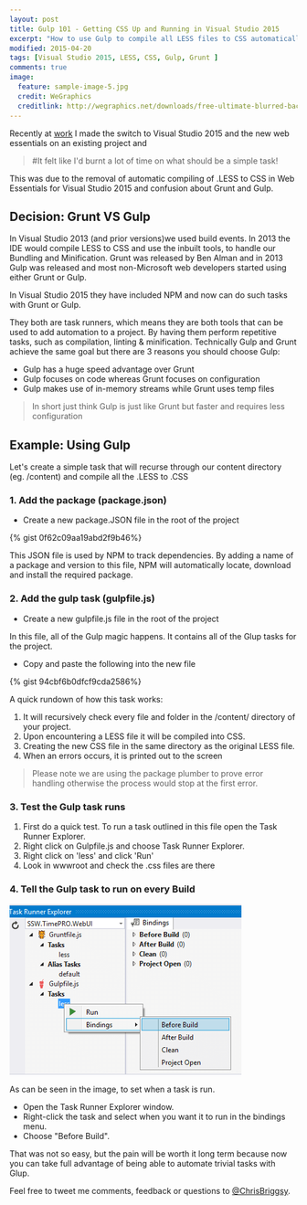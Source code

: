 ```yaml
---
layout: post
title: Gulp 101 - Getting CSS Up and Running in Visual Studio 2015
excerpt: "How to use Gulp to compile all LESS files to CSS automatically."
modified: 2015-04-20
tags: [Visual Studio 2015, LESS, CSS, Gulp, Grunt ]
comments: true
image:
  feature: sample-image-5.jpg
  credit: WeGraphics
  creditlink: http://wegraphics.net/downloads/free-ultimate-blurred-background-pack/
---
```


Recently at [work](http://www.ssw.com.au/ssw/default.aspx) I made the switch to Visual Studio 2015 and the new web essentials on an existing project and

>#It felt like I'd burnt a lot of time on what should be a simple task!

This was due to the removal of automatic compiling of .LESS to CSS in Web Essentials for Visual Studio 2015 and confusion about Grunt and Gulp.

## Decision: Grunt VS Gulp

In Visual Studio 2013 (and prior versions)we used build events. In 2013 the IDE would compile LESS to CSS and use the inbuilt tools, to handle our Bundling and Minification. Grunt was released by Ben Alman and in 2013 Gulp was released and most non-Microsoft web developers started using either Grunt or Gulp.

In Visual Studio 2015 they have included NPM and now can do such tasks with Grunt or Gulp.

They both are task runners, which means they are both tools that can be used to add automation to a project. By having them perform repetitive tasks, such as compilation, linting & minification. Technically Gulp and Grunt achieve the same goal but there are 3 reasons you should choose Gulp:

* Gulp has a huge speed advantage over Grunt
* Gulp focuses on code whereas Grunt focuses on configuration
* Gulp makes use of in-memory streams while Grunt uses temp files

>In short just think Gulp is just like Grunt but faster and requires less configuration

## Example: Using Gulp

Let's create a simple task that will recurse through our content directory (eg. /content) and compile all the .LESS to .CSS

### 1. Add the package (package.json)

* Create a new package.JSON file in the root of the project

{% gist 0f62c09aa19abd2f9b46%}

This JSON file is used by NPM to track dependencies. By adding a name of a package and version to this file, NPM will automatically locate, download and install the required package. 

### 2. Add the gulp task (gulpfile.js)

* Create a new gulpfile.js file in the root of the project

In this file, all of the Gulp magic happens. It contains all of the Glup tasks for the project.

* Copy and paste the following into the new file

{% gist 94cbf6b0dfcf9cda2586%}

A quick rundown of how this task works:

1. It will recursively check every file and folder in the /content/ directory of your project. 
1. Upon encountering a LESS file it will be compiled into CSS.
1. Creating the new CSS file in the same directory as the original LESS file. 
1. When an errors occurs, it is printed out to the screen

>Please note we are using the package plumber to prove error handling otherwise the process would stop at the first error.

### 3. Test the Gulp task runs

1.	First do a quick test. To run a task outlined in this file open the Task Runner Explorer.
1.	Right click on Gulpfile.js and choose Task Runner Explorer.
1.	Right click on 'less' and click 'Run'
1.	Look in wwwroot and check the .css files are there

### 4. Tell the Gulp task to run on every Build

![Run the new Gulp task on build](/images/TaskRunnerExplorer-compressor.png)

As can be seen in the image, to set when a task is run. 

* Open the Task Runner Explorer window. 
* Right-click the task and select when you want it to run in the bindings menu. 
* Choose "Before Build".

That was not so easy, but the pain will be worth it long term because now you can take full advantage of being able to automate trivial tasks with Glup.



Feel free to tweet me comments, feedback or questions to [@ChrisBriggsy](https://twitter.com/ChrisBriggsy).